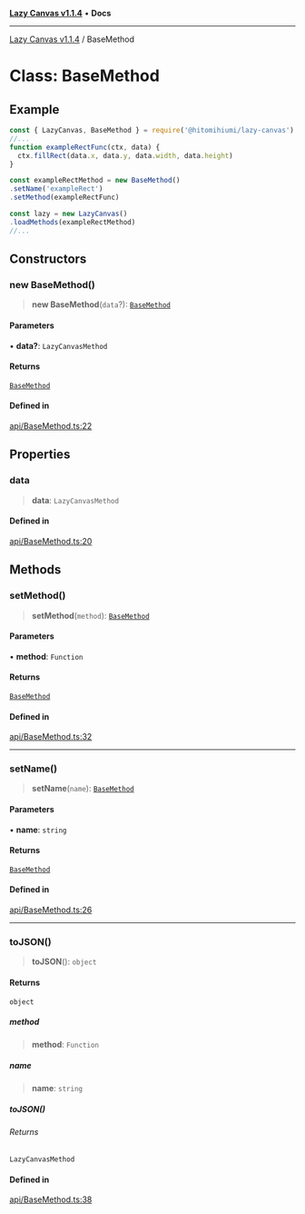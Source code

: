 [**Lazy Canvas v1.1.4**](../README.md) • **Docs**

***

[Lazy Canvas v1.1.4](../globals.md) / BaseMethod

# Class: BaseMethod

## Example

```ts
const { LazyCanvas, BaseMethod } = require('@hitomihiumi/lazy-canvas')
//...
function exampleRectFunc(ctx, data) {
  ctx.fillRect(data.x, data.y, data.width, data.height)
}

const exampleRectMethod = new BaseMethod()
.setName('exampleRect')
.setMethod(exampleRectFunc)

const lazy = new LazyCanvas()
.loadMethods(exampleRectMethod)
//...
```

## Constructors

### new BaseMethod()

> **new BaseMethod**(`data`?): [`BaseMethod`](BaseMethod.md)

#### Parameters

• **data?**: `LazyCanvasMethod`

#### Returns

[`BaseMethod`](BaseMethod.md)

#### Defined in

[api/BaseMethod.ts:22](https://github.com/Asayukiii/lazy-canvas-ts/blob/eede1ecae82026bf7ec8c2e6dc894fb1a062462a/src/api/BaseMethod.ts#L22)

## Properties

### data

> **data**: `LazyCanvasMethod`

#### Defined in

[api/BaseMethod.ts:20](https://github.com/Asayukiii/lazy-canvas-ts/blob/eede1ecae82026bf7ec8c2e6dc894fb1a062462a/src/api/BaseMethod.ts#L20)

## Methods

### setMethod()

> **setMethod**(`method`): [`BaseMethod`](BaseMethod.md)

#### Parameters

• **method**: `Function`

#### Returns

[`BaseMethod`](BaseMethod.md)

#### Defined in

[api/BaseMethod.ts:32](https://github.com/Asayukiii/lazy-canvas-ts/blob/eede1ecae82026bf7ec8c2e6dc894fb1a062462a/src/api/BaseMethod.ts#L32)

***

### setName()

> **setName**(`name`): [`BaseMethod`](BaseMethod.md)

#### Parameters

• **name**: `string`

#### Returns

[`BaseMethod`](BaseMethod.md)

#### Defined in

[api/BaseMethod.ts:26](https://github.com/Asayukiii/lazy-canvas-ts/blob/eede1ecae82026bf7ec8c2e6dc894fb1a062462a/src/api/BaseMethod.ts#L26)

***

### toJSON()

> **toJSON**(): `object`

#### Returns

`object`

##### method

> **method**: `Function`

##### name

> **name**: `string`

##### toJSON()

###### Returns

`LazyCanvasMethod`

#### Defined in

[api/BaseMethod.ts:38](https://github.com/Asayukiii/lazy-canvas-ts/blob/eede1ecae82026bf7ec8c2e6dc894fb1a062462a/src/api/BaseMethod.ts#L38)
